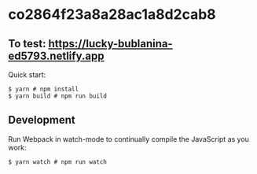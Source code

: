 # co2864f23a8a28ac1a8d2cab8
## To test: https://lucky-bublanina-ed5793.netlify.app
Quick start:

```
$ yarn # npm install
$ yarn build # npm run build
````

## Development

Run Webpack in watch-mode to continually compile the JavaScript as you work:

```
$ yarn watch # npm run watch
```


